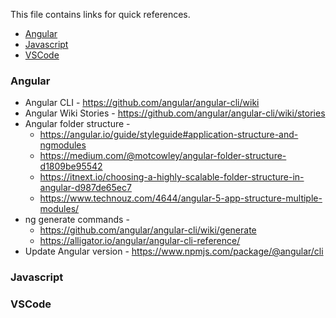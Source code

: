 This file contains links for quick references. 


* [Angular](#angular)
* [Javascript](#javascript)
* [VSCode](#vscode)


### Angular
- Angular CLI - https://github.com/angular/angular-cli/wiki
- Angular Wiki Stories - https://github.com/angular/angular-cli/wiki/stories
- Angular folder structure - 
  - https://angular.io/guide/styleguide#application-structure-and-ngmodules
  - https://medium.com/@motcowley/angular-folder-structure-d1809be95542
  - https://itnext.io/choosing-a-highly-scalable-folder-structure-in-angular-d987de65ec7
  - https://www.technouz.com/4644/angular-5-app-structure-multiple-modules/
- ng generate commands - 
  - https://github.com/angular/angular-cli/wiki/generate
  - https://alligator.io/angular/angular-cli-reference/
- Update Angular version - https://www.npmjs.com/package/@angular/cli

### Javascript



### VSCode
